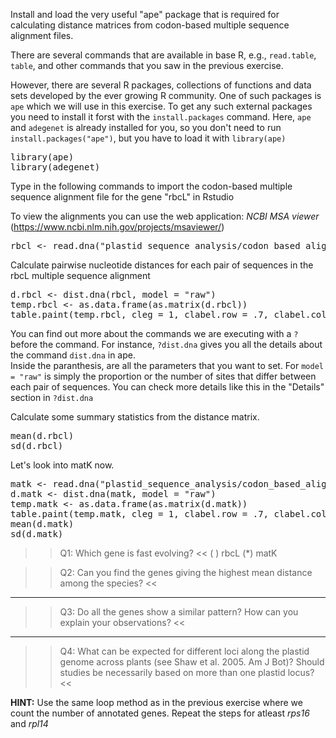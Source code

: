 Install and load the very useful "ape" package that is required for calculating distance matrices from codon-based multiple sequence alignment files.

There are several commands that are available in base R, e.g., `read.table`, `table`,
and other commands that you saw in the previous exercise.

However, there are several R packages, collections of functions and data sets developed by the ever growing R community. One of such packages is `ape` which we will use in this exercise. To get any such external packages you need to install it forst with the `install.packages` command. Here, `ape` and `adegenet` is already installed for you, so you don't need to run `install.packages("ape")`, but you have to load it with `library(ape)`

<pre class="file" data-target="clipboard">
library(ape)
library(adegenet)
</pre>

Type in the following commands to import the codon-based multiple sequence alignment file for the gene "rbcL" in Rstudio

To view the alignments you can use the web application: *NCBI MSA viewer* (https://www.ncbi.nlm.nih.gov/projects/msaviewer/)  

<pre class="file" data-target="clipboard">
rbcl <- read.dna("plastid_sequence_analysis/codon_based_alignments/rbcL.fasta",format="fasta")
</pre>

Calculate pairwise nucleotide distances for each pair of sequences in the rbcL multiple sequence alignment
<pre class="file" data-target="clipboard">
d.rbcl <- dist.dna(rbcl, model = "raw")
temp.rbcl <- as.data.frame(as.matrix(d.rbcl))
table.paint(temp.rbcl, cleg = 1, clabel.row = .7, clabel.col = .7)
</pre>

You can find out more about the commands we are executing with a `?` before the command. For instance, `?dist.dna` gives you all the details about the command `dist.dna` in ape.  
Inside the paranthesis, are all the parameters that you want to set. For `model = "raw"` is simply the proportion or the number of sites that differ between each pair of sequences. You can check more details like this in the "Details" section in `?dist.dna`  

Calculate some summary statistics from the distance matrix.  
<pre class="file" data-target="clipboard">
mean(d.rbcl)
sd(d.rbcl)
</pre>

Let's look into matK now.  
<pre class="file" data-target="clipboard">
matk <- read.dna("plastid_sequence_analysis/codon_based_alignments/matK.fasta",format="fasta")
d.matk <- dist.dna(matk, model = "raw")
temp.matk <- as.data.frame(as.matrix(d.matk))
table.paint(temp.matk, cleg = 1, clabel.row = .7, clabel.col = .7)
mean(d.matk)
sd(d.matk)
</pre>

>>Q1: Which gene is fast evolving? <<
( ) rbcL
(*) matK

>>Q2: Can you find the genes giving the highest mean distance among the species? <<

****

>>Q3: Do all the genes show a similar pattern? How can you explain your observations? <<

****

>>Q4: What can be expected for different loci along the plastid genome across plants (see Shaw et al. 2005. Am J Bot)? Should studies be necessarily based on more than one plastid locus? <<

**HINT:** Use the same loop method as in the previous exercise where we count the number of annotated genes. Repeat the steps for atleast *rps16* and *rpl14*

